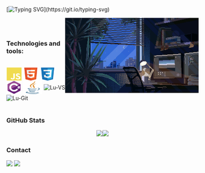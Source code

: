 [![Typing SVG](https://readme-typing-svg.herokuapp.com?font=Fira+Code&pause=1000&color=961DF7&width=435&lines=Welcome+to+my+GitHub+profile!;Hello%2C+my+name+is+Luiza+Souza.)](https://git.io/typing-svg)

<img src="https://github.com/LuSouzak/luizasouzak/blob/main/capa.gif" alt="Pixel Art" align="right" width="350" >

<br><br>

### Technologies and tools:

<div style="display: inline_block"><br>
  <img align="center" alt="Lu-Js" height="35" width="40" src="https://raw.githubusercontent.com/devicons/devicon/master/icons/javascript/javascript-plain.svg">
  <img align="center" alt="Lu-HTML" height="35" width="40" src="https://raw.githubusercontent.com/devicons/devicon/master/icons/html5/html5-original.svg">
  <img align="center" alt="Lu-CSS" height="35" width="40" src="https://raw.githubusercontent.com/devicons/devicon/master/icons/css3/css3-original.svg">       
  <img align="center" alt="Lu-Csharp" height="35" width="40" src="https://raw.githubusercontent.com/devicons/devicon/master/icons/csharp/csharp-original.svg">
  <img align="center" alt="Lu-Java" height="35" width="50" src="https://github.com/LuSouzak/luizasouzak/blob/main/java.png">
  <img align="center" alt="Lu-VS" height="35" width="40" src="https://cdn.jsdelivr.net/gh/devicons/devicon/icons/vscode/vscode-original.svg">
  <img align="center" alt="Lu-Git" height="35" width="40" src="https://cdn.jsdelivr.net/gh/devicons/devicon/icons/git/git-original.svg">
</div><br>

### GitHub Stats

<div align="center" style="display: flex; justify-content: center;">
  <a href="https://github.com/LuSouzak">
   <img height="195px" src="https://github-readme-stats.vercel.app/api?username=LuSouzak&show_icons=true&theme=one_dark_pro"/>
  </a>
<a href="https://github.com/LuSouzak">
    <img height="105px" src="https://github-readme-stats.vercel.app/api/top-langs/?username=LuSouzak&layout=compact&langs_count=7&theme=one_dark_pro"/>
  </a>
</div>
    
### Contact

<div> 
  <a href="https://www.linkedin.com/in/luiza-souza-42a5a726a/" target="_blank"><img src="https://img.shields.io/badge/-LinkedIn-%230077B5?style=for-the-badge&logo=linkedin&logoColor=white" target="_blank"></a> 
  <a href="mailto:luizacristina8296@gmail.com"><img src="https://img.shields.io/badge/-Gmail-%23333?style=for-the-badge&logo=gmail&logoColor=white" target="_blank"></a>
</div>
